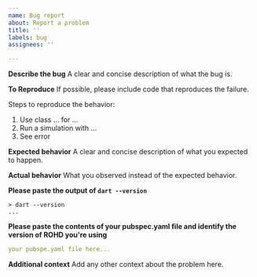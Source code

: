 ```yaml
---
name: Bug report
about: Report a problem
title: ''
labels: bug
assignees: ''

---
```


**Describe the bug**
A clear and concise description of what the bug is.

**To Reproduce**
If possible, please include code that reproduces the failure.

Steps to reproduce the behavior:
1. Use class ... for ...
2. Run a simulation with ...
3. See error

**Expected behavior**
A clear and concise description of what you expected to happen.

**Actual behavior**
What you observed instead of the expected behavior.

**Please paste the output of `dart --version`**
```
> dart --version
...
```

**Please paste the contents of your pubspec.yaml file and identify the version of ROHD you're using**
```yaml
your pubspe.yaml file here...
```

**Additional context**
Add any other context about the problem here.
